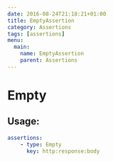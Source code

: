 ```yaml
---
date: 2016-08-24T21:18:21+01:00
title: EmptyAssertion
category: Assertions
tags: [assertions]
menu:
  main:
    name: EmptyAssertion
    parent: Assertions
---
```


# Empty

## Usage:

```yaml
assertions:
    - type: Empty
      key: http:response:body
```
